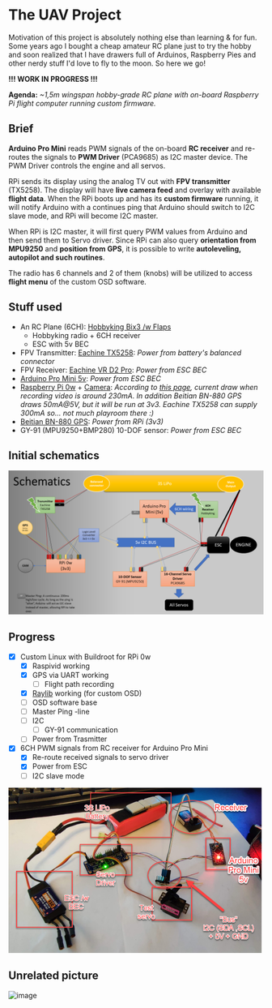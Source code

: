 # The UAV Project

Motivation of this project is absolutely nothing else than learning & for fun. Some years ago I bought a cheap amateur RC plane just to try the hobby and soon realized that I have drawers full of Arduinos, Raspberry Pies and other nerdy stuff I'd love to fly to the moon. So here we go!

**!!! WORK IN PROGRESS !!!**

**Agenda:** _~1,5m wingspan hobby-grade RC plane with on-board Raspberry Pi flight computer running custom firmware._


## Brief 

**Arduino Pro Mini** reads PWM signals of the on-board **RC receiver** and re-routes the signals to **PWM Driver** (PCA9685) as I2C master device. The PWM Driver controls the engine and all servos.

RPi sends its display using the analog TV out with **FPV transmitter** (TX5258). The display will have **live camera feed** and overlay with available **flight data**. When the RPi boots up and has its **custom firmware** running, it will notify Arduino with a continues ping that Arduino should switch to I2C slave mode, and RPi will become I2C master.
 
When RPi is I2C master, it will first query PWM values from Arduino and then send them to Servo driver. Since RPi can also query **orientation from MPU9250** and **position from GPS**, it is possible to write **autoleveling, autopilot and such routines**.

The radio has 6 channels and 2 of them (knobs) will be utilized to access **flight menu** of the custom OSD software.

## Stuff used

- An RC Plane (6CH): [Hobbyking Bix3 /w Flaps](https://hobbyking.com/en_us/hobbykingtm-bix3-trainer-fpv-epo-1550mm-mode-2-ready-to-fly.html?___store=en_us)
  - Hobbyking radio + 6CH receiver
  - ESC with 5v BEC
- FPV Transmitter: [Eachine TX5258](https://www.banggood.com/Eachine-TX5258-5_8G-72CH-25-or-200-or-500-or-800mW-Switchable-FPV-Transmitter-Support-OSD-Configuring-Smartaudio-p-1248768.html?imageAb=2&cur_warehouse=CN&akmClientCountry=FI): _Power from battery's balanced connector_
- FPV Receiver: [Eachine VR D2 Pro](https://www.getfpv.com/eachine-vr-d2-pro-40ch-5-8g-diversity-fpv-goggles-with-dvr.html): _Power from ESC BEC_
- [Arduino Pro Mini 5v](https://www.adafruit.com/product/2378): _Power from ESC BEC_
- [Raspberry Pi 0w](https://www.raspberrypi.com/products/raspberry-pi-zero-w/) + [Camera](https://thepihut.com/products/zerocam-camera-for-raspberry-pi-zero): _According to [this page](https://raspi.tv/2017/how-much-power-does-pi-zero-w-use), current draw when recording video is around 230mA. In addition Beitian BN-880 GPS draws 50mA@5V, but it will be run at 3v3. Eachine TX5258 can supply 300mA so... not much playroom there :)_
- [Beitian BN-880 GPS](https://uk.banggood.com/Beitian-BN-880-Flight-Control-GPS-Module-Dual-Module-Compass-With-Cable-for-RC-Drone-FPV-Racing-p-971082.html?cur_warehouse=CN): _Power from RPi (3v3)_
- GY-91 (MPU9250+BMP280) 10-DOF sensor: _Power from ESC BEC_

## Initial schematics

![image](/Docs/Schematics.png)


## Progress

- [x] Custom Linux with Buildroot for RPi 0w
  - [x] Raspivid working
  - [x] GPS via UART working
    - [ ] Flight path recording 
  - [x] [Raylib](https://github.com/raysan5/raylib) working (for custom OSD)
  - [ ] OSD software base
  - [ ] Master Ping -line
  - [ ] I2C
    - [ ] GY-91 communication
  - [ ] Power from Trasmitter

- [x] 6CH PWM signals from RC receiver for Arduino Pro Mini
  - [x] Re-route received signals to servo driver
  - [x] Power from ESC
  - [ ] I2C slave mode

![image](/Docs/PWM%20Routing.png)


## Unrelated picture

![image](https://user-images.githubusercontent.com/15073095/161447498-e270d2ec-56ca-40bf-9fa9-c19f0553dd55.png)
